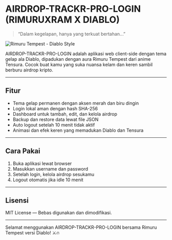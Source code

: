 # AIRDROP-TRACKR-PRO-LOGIN (RIMURUXRAM X DIABLO)

> “Dalam kegelapan, hanya yang terkuat bertahan...”

![Rimuru Tempest - Diablo Style](https://i.pinimg.com/736x/15/74/2f/15742f11b19849a8a389fabc94457981.jpg)

AIRDROP-TRACKR-PRO-LOGIN adalah aplikasi web client-side dengan tema gelap ala Diablo, dipadukan dengan aura Rimuru Tempest dari anime Tensura. Cocok buat kamu yang suka nuansa kelam dan keren sambil berburu airdrop kripto.

---

## Fitur

- Tema gelap permanen dengan aksen merah dan biru dingin
- Login lokal aman dengan hash SHA-256
- Dashboard untuk tambah, edit, dan kelola airdrop
- Backup dan restore data lewat file JSON
- Auto logout setelah 10 menit tidak aktif
- Animasi dan efek keren yang memadukan Diablo dan Tensura

---

## Cara Pakai

1. Buka aplikasi lewat browser
2. Masukkan username dan password
3. Setelah login, kelola airdrop sesukamu
4. Logout otomatis jika idle 10 menit

---

## Lisensi

MIT License — Bebas digunakan dan dimodifikasi.

---

Selamat menggunakan AIRDROP-TRACKR-PRO-LOGIN bersama Rimuru Tempest versi Diablo! ⚔️🔥
